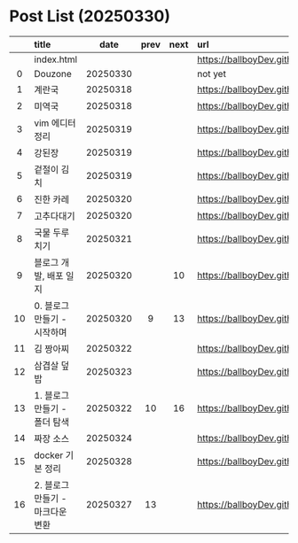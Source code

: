 # Post List (20250330)

||title|date|prev|next|url|
|:-:|:--|:-:|:-:|:-:|:--|
||index.html||||https://ballboyDev.github.io/index.html|
|0|Douzone|20250330|||not yet|
|1|계란국|20250318|||https://ballboyDev.github.io/post/1.html|
|2|미역국|20250318|||https://ballboyDev.github.io/post/2.html|
|3|vim 에디터 정리|20250319|||https://ballboyDev.github.io/post/3.html|
|4|강된장|20250319|||https://ballboyDev.github.io/post/4.html|
|5|겉절이 김치|20250319|||https://ballboyDev.github.io/post/5.html|
|6|진한 카레|20250320|||https://ballboyDev.github.io/post/6.html|
|7|고추다대기|20250320|||https://ballboyDev.github.io/post/7.html|
|8|국물 두루치기|20250321|||https://ballboyDev.github.io/post/8.html|
|9|블로그 개발, 배포 일지|20250320||10|https://ballboyDev.github.io/post/9.html|
|10|0. 블로그 만들기 - 시작하며|20250320|9|13|https://ballboyDev.github.io/post/10.html|
|11|김 짱아찌|20250322|||https://ballboyDev.github.io/post/11.html|
|12|삼겹살 덮밥|20250323|||https://ballboyDev.github.io/post/12.html|
|13|1. 블로그 만들기 - 폴더 탐색|20250322|10|16|https://ballboyDev.github.io/post/13.html|
|14|짜장 소스|20250324|||https://ballboyDev.github.io/post/14.html|
|15|docker 기본 정리|20250328|||https://ballboyDev.github.io/post/15.html|
|16|2. 블로그 만들기 - 마크다운 변환|20250327|13||https://ballboyDev.github.io/post/16.html|
